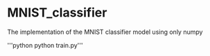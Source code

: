 # MNIST_classifier
The implementation of the MNIST classifier model using only numpy

'''python python train.py'''
